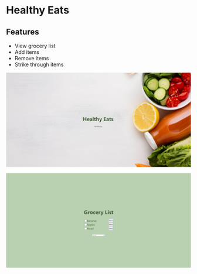 # Healthy Eats

## Features 

- View grocery list
- Add items
- Remove items
- Strike through items 


![Home page](https://github.com/Lghova/Healthy-Eats/blob/main/screenshots/home.JPG?raw=true)
![Grocery list page](https://github.com/Lghova/Healthy-Eats/blob/main/screenshots/grocerylist.JPG?raw=true)
